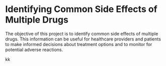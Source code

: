 # Identifying Common Side Effects of Multiple Drugs
The objective of this project is to identify common side effects of multiple drugs. This information can be useful for healthcare providers and patients to make informed decisions about treatment options and to monitor for potential adverse reactions.

kk
